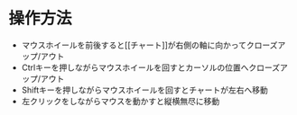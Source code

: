 # 操作方法
- マウスホイールを前後すると[[チャート]]が右側の軸に向かってクローズアップ/アウト
- Ctrlキーを押しながらマウスホイールを回すとカーソルの位置へクローズアップ/アウト
- Shiftキーを押しながらマウスホイールを回すとチャートが左右へ移動
- 左クリックをしながらマウスを動かすと縦横無尽に移動